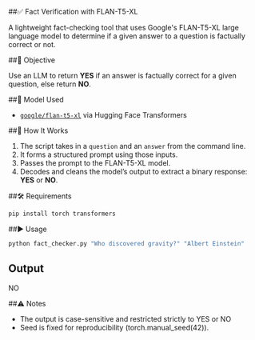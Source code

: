 ##✅ Fact Verification with FLAN-T5-XL

A lightweight fact-checking tool that uses Google's FLAN-T5-XL large language model to determine if a given answer to a question is factually correct or not.

##🧠 Objective

Use an LLM to return **YES** if an answer is factually correct for a given question, else return **NO**.

##🧪 Model Used

- [`google/flan-t5-xl`](https://huggingface.co/google/flan-t5-xl) via Hugging Face Transformers

##🚀 How It Works

1. The script takes in a `question` and an `answer` from the command line.
2. It forms a structured prompt using those inputs.
3. Passes the prompt to the FLAN-T5-XL model.
4. Decodes and cleans the model’s output to extract a binary response: **YES** or **NO**.

##🛠️ Requirements

```bash
pip install torch transformers
```

##▶️ Usage
```bash
python fact_checker.py "Who discovered gravity?" "Albert Einstein"
```

## Output
NO

##⚠️ Notes
- The output is case-sensitive and restricted strictly to YES or NO
- Seed is fixed for reproducibility (torch.manual_seed(42)).
